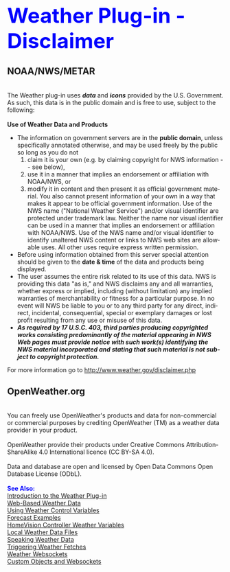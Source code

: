 <!DOCTYPE HTML PUBLIC "-//W3C//DTD HTML 4.01 Transitional//EN">
<!-- $Revision: 1.9 $ -->
<!-- $Date: 2021/10/05 05:17:50 $ -->
<html>
<head>
  <title>Weather Plug-in - Disclaimer</title>
</head>

<body style="" lang="EN-US" link="blue" vlink="purple">

<font color="#0000ff" size="12"><b>Weather Plug-in - Disclaimer</b></font>
<h2> NOAA/NWS/METAR</h2><br>
The Weather plug-in uses <b><i>data</i></b> and <b><i>icons</i></b> provided by the U.S. Government.
As such, this data is in the public domain and is free to use, subject to the following:
<br>
<br>
<b>Use of Weather Data and Products</b>
<ul>
<li>
The information on government servers are in the <b>public domain</b>, unless specifically annotated otherwise,
and may be used freely by the public so long as you do not
<ol>
<li>claim it is your own (e.g. by claiming copyright for NWS information -- see below),
<li>use it in a manner that implies an endorsement or affiliation with NOAA/NWS, or
<li>modify it in content and then present it as official government material.
You also cannot present information of your own in a way that makes it appear to be
official government information.
Use of the NWS name ("National Weather Service") and/or visual identifier are protected under trademark law.
Neither the name nor visual identifier can be used in a manner that implies an endorsement or affiliation with NOAA/NWS.
Use of the NWS name and/or visual identifier to identify unaltered NWS content or links to NWS web sites are allowable uses.
All other uses require express written permission.
</ol><li>
Before using information obtained from this server special attention should be given
to the <b>date & time</b> of the data and products being displayed.
<li>
The user assumes the entire risk related to its use of this data.
NWS is providing this data "as is," and NWS disclaims any and all warranties,
whether express or implied, including (without limitation) any implied
warranties of merchantability or fitness for a particular purpose.
In no event will NWS be liable to you or to any third party for any direct, indirect, incidental,
consequential, special or exemplary damages or lost profit resulting from any use or misuse of this data.
<li>
<b><i>As required by 17 U.S.C. 403, third parties producing copyrighted works consisting predominantly
of the material appearing in NWS Web pages must provide notice with such work(s) identifying
the NWS material incorporated and stating that such material is not subject to copyright protection.
</b></i></ul>

For more information go to <a href="http://www.weather.gov/disclaimer.php">http://www.weather.gov/disclaimer.php</a>
<h2>OpenWeather.org</h2><br>
You can freely use OpenWeather's products and data for non-commercial or commercial purposes by crediting OpenWeather (TM) as a weather data provider in your product.
<br>
<br>
OpenWeather provide their products under Creative Commons Attribution-ShareAlike 4.0 International licence (CC BY-SA 4.0).
<br>
<br>
Data and database are open and licensed by Open Data Commons Open Database License (ODbL).
<br>
<br>
<font color="#0000FF"><b>See Also:</b></font><br>
<a href="index.html">Introduction to the Weather Plug-in</a><br>
<a href="webwx.html">Web-Based Weather Data</a><br>
<a href="controlvars.html">Using Weather Control Variables</a><br>
<a href="forecast.html">Forecast Examples</a><br>
<a href="hvwxvars.html">HomeVision Controller Weather Variables</a><br>
<a href="localwx.html">Local Weather Data Files</a><br>
<a href="speechwx.html">Speaking Weather Data</a><br>
<a href="wxtriggers.html">Triggering Weather Fetches</a><br>
<a href="wxws.html">Weather Websockets</a><br>
<a href="custom.html">Custom Objects and Websockets</a><br>
</body>
</html>

